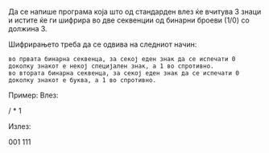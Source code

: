Да се напише програма која што од стандарден влез ќе вчитува 3 знаци и истите ќе ги шифрира во две секвенции од бинарни броеви (1/0) со должина 3.

Шифрирањето треба да се одвива на следниот начин:

    во првата бинарна секвенца, за секој еден знак да се испечати 0 доколку знакот е некој специјален знак, а 1 во спротивно.
    во втората бинарна секвенца, за секој еден знак да се испечати 0 доколку знакот е буква, а 1 во спротивно.

Пример: Влез:

/ * 1

Излез:

001
111
